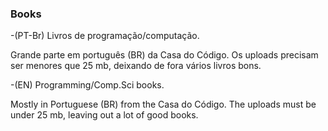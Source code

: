 ### Books
-(PT-Br) Livros de programação/computação. 


Grande parte em português (BR) da Casa do Código. Os uploads precisam ser menores que 25 mb, deixando de fora vários livros bons. 

-(EN) Programming/Comp.Sci books. 


Mostly in Portuguese (BR) from the Casa do Código. The uploads must be under 25 mb, leaving out a lot of good books.

